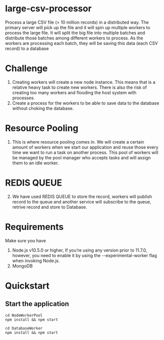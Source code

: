 # large-csv-processor
Process a large CSV file (> 10 million records) in a distributed way. The primary server will pick up the file and it will spin up multiple workers to process the large file. It will split the big file into multiple batches and distribute those batches among different workers to process.
As the workers are processing each batch, they will be saving this data (each CSV record) to a database
# Challenge 
1. Creating workers will create a new node instance. This means that is a relative heavy task to create new workers. There is also the risk of creating too many workers and flooding the host system with processes. 
2. Create a process for the workers to be able to save data to the database without choking the database.
# Resource Pooling
1. This is where resource pooling comes in. We will create a certain amount of workers when we start our application and reuse those every time we want to run a task on another process. This pool of workers will be managed by the pool manager who accepts tasks and will assign them to an idle worker.
# REDIS QUEUE
2. We have used REDIS QUEUE to store the record, workers will publish record to the queue and another service will subscribe to the queue, retrive record and store to Database. 
# Requirements
Make sure you have 
  1. Node.js v10.5.0 or higher, If you’re using any version prior to 11.7.0, however, you need to enable it by using the --experimental-worker flag when invoking Node.js.
  2. MongoDB
# Quickstart
## Start the application

```
cd NodeWorkerPool
npm install && npm start
```
```
cd DatabaseWorker
npm install && npm start
```
